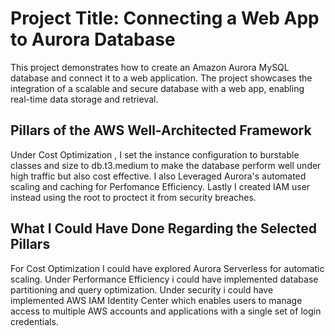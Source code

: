 # Project Title: Connecting a Web App to Aurora Database

This project demonstrates how to create an Amazon Aurora MySQL database and connect it to a web application. 
The project showcases the integration of a scalable and secure database with a web app, enabling real-time data storage and retrieval.

## Pillars of the AWS Well-Architected Framework
Under Cost Optimization , I set the instance configuration to burstable classes and size to db.t3.medium to make the database perform well under high traffic but also cost effective.
I also Leveraged Aurora's automated scaling and caching for Perfomance Efficiency.
Lastly I created IAM user instead using the root to proctect it from security breaches.

## What I Could Have Done Regarding the Selected Pillars
 For Cost Optimization I could have explored Aurora Serverless for automatic scaling.
 Under Performance Efficiency i could have implemented database partitioning and query optimization.
 Under security i could have implemented AWS IAM Identity Center which enables users to manage access to multiple AWS accounts and applications with a single set of login credentials.








